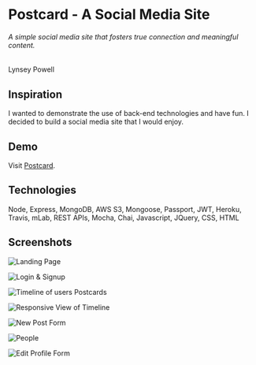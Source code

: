# Postcard - A Social Media Site
###### A simple social media site that fosters true connection and meaningful content.
Lynsey Powell

## Inspiration
I wanted to demonstrate the use of back-end technologies and have fun. I decided to build a social
media site that I would enjoy.  

## Demo
Visit [Postcard](https://postcard-2018.herokuapp.com/).

## Technologies
Node, Express, MongoDB, AWS S3, Mongoose, Passport, JWT, Heroku, Travis, mLab, REST APIs, Mocha, Chai,
Javascript, JQuery, CSS, HTML

## Screenshots
![Landing Page](https://s3.amazonaws.com/postcard-photo-repo-dev/Screenshots/Landing.PNG)

![Login & Signup](https://s3.amazonaws.com/postcard-photo-repo-dev/Screenshots/login.PNG)

![Timeline of users Postcards](https://s3.amazonaws.com/postcard-photo-repo-dev/Screenshots/Timeline.PNG)

![Responsive View of Timeline](https://s3.amazonaws.com/postcard-photo-repo-dev/Screenshots/responsive.PNG)

![New Post Form](https://s3.amazonaws.com/postcard-photo-repo-dev/Screenshots/New+Post.PNG)

![People](https://s3.amazonaws.com/postcard-photo-repo-dev/Screenshots/People.PNG)

![Edit Profile Form](https://s3.amazonaws.com/postcard-photo-repo-dev/Screenshots/Edit+Profile.PNG)